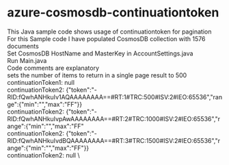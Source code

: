 # azure-cosmosdb-continuationtoken
This Java sample code shows usage of continuationtoken for pagination \
For this Sample code I have populated CosmosDB collection with 1576 documents \
Set CosmosDB HostName and MasterKey in AccountSettings.java \
Run Main.java \
Code comments are explanatory \
sets the number of items to return in a single page result to 500 \
continuationToken1: null \
continuationToken2: {"token":"-RID:fQwhANHkuIv1AQAAAAAAAA==#RT:1#TRC:500#ISV:2#IEO:65536","range":{"min":"","max":"FF"}} \
continuationToken2: {"token":"-RID:fQwhANHkuIvpAwAAAAAAAA==#RT:2#TRC:1000#ISV:2#IEO:65536","range":{"min":"","max":"FF" \
continuationToken2: {"token":"-RID:fQwhANHkuIvdBQAAAAAAAA==#RT:3#TRC:1500#ISV:2#IEO:65536","range":{"min":"","max":"FF"}} \
continuationToken2: null \

